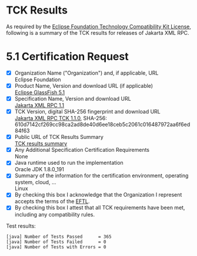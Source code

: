TCK Results
===========

As required by the
[Eclipse Foundation Technology Compatibility Kit License](https://www.eclipse.org/legal/tck.php),
following is a summary of the TCK results for releases of Jakarta XML RPC.

# 5.1 Certification Request

- [x] Organization Name ("Organization") and, if applicable, URL\
  Eclipse Foundation
- [x] Product Name, Version and download URL (if applicable)\
  [Eclipse GlassFish 5.1](../index.html)
- [x] Specification Name, Version and download URL\
   [Jakarta XML RPC 1.1](https://jakarta.ee/specifications/xml-rpc/1.1/)
- [x] TCK Version, digital SHA-256 fingerprint and download URL\
  [Jakarta XML RPC TCK 1.1.0](http://download.eclipse.org/ee4j/jakartaee-tck/jakartaee8-eftl/promoted/eclipse-xml-rpc-tck-1.1.0.zip), SHA-256: 610d7142cf269cc98ca2ad8de40d6ee18ceb5c2061c016487972aa6f6ed84f63
- [x] Public URL of TCK Results Summary\
  [TCK results summary](jakarta_xml_rpc_1_1.html)
- [x] Any Additional Specification Certification Requirements\
  None
- [x] Java runtime used to run the implementation\
  Oracle JDK 1.8.0_191
- [x] Summary of the information for the certification environment, operating system, cloud, ...\
  Linux
- [x] By checking this box I acknowledge that the Organization I represent accepts the terms of the [EFTL](https://www.eclipse.org/legal/tck.php).
- [x] By checking this box I attest that all TCK requirements have been met, including any compatibility rules.

Test results:

```
[java] Number of Tests Passed      = 365
[java] Number of Tests Failed      = 0
[java] Number of Tests with Errors = 0
```
